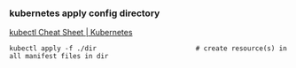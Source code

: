 ### kubernetes apply config directory


[kubectl Cheat Sheet | Kubernetes](https://kubernetes.io/docs/reference/kubectl/cheatsheet/#deleting-resources "kubectl Cheat Sheet | Kubernetes")




```
kubectl apply -f ./dir                         # create resource(s) in all manifest files in dir

```
